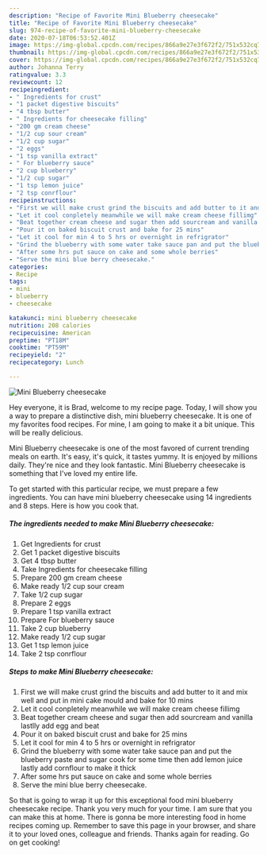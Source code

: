 ```yaml
---
description: "Recipe of Favorite Mini Blueberry cheesecake"
title: "Recipe of Favorite Mini Blueberry cheesecake"
slug: 974-recipe-of-favorite-mini-blueberry-cheesecake
date: 2020-07-18T06:53:52.401Z
image: https://img-global.cpcdn.com/recipes/866a9e27e3f672f2/751x532cq70/mini-blueberry-cheesecake-recipe-main-photo.jpg
thumbnail: https://img-global.cpcdn.com/recipes/866a9e27e3f672f2/751x532cq70/mini-blueberry-cheesecake-recipe-main-photo.jpg
cover: https://img-global.cpcdn.com/recipes/866a9e27e3f672f2/751x532cq70/mini-blueberry-cheesecake-recipe-main-photo.jpg
author: Johanna Terry
ratingvalue: 3.3
reviewcount: 12
recipeingredient:
- " Ingredients for crust"
- "1 packet digestive biscuits"
- "4 tbsp butter"
- " Ingredients for cheesecake filling"
- "200 gm cream cheese"
- "1/2 cup sour cream"
- "1/2 cup sugar"
- "2 eggs"
- "1 tsp vanilla extract"
- " For blueberry sauce"
- "2 cup blueberry"
- "1/2 cup sugar"
- "1 tsp lemon juice"
- "2 tsp conrflour"
recipeinstructions:
- "First we will make crust grind the biscuits and add butter to it and mix well and put in mini cake mould and bake for 10 mins"
- "Let it cool conpletely meanwhile we will make cream cheese fillimg"
- "Beat together cream cheese and sugar then add sourcream and vanilla lastlly add egg and beat"
- "Pour it on baked biscuit crust and bake for 25 mins"
- "Let it cool for min 4 to 5 hrs or overnight in refrigrator"
- "Grind the blueberry with some water take sauce pan and put the blueberry paste and sugar cook for some time then add lemon juice lastly add cornflour to make it thick"
- "After some hrs put sauce on cake and some whole berries"
- "Serve the mini blue berry cheesecake."
categories:
- Recipe
tags:
- mini
- blueberry
- cheesecake

katakunci: mini blueberry cheesecake 
nutrition: 208 calories
recipecuisine: American
preptime: "PT18M"
cooktime: "PT59M"
recipeyield: "2"
recipecategory: Lunch

---
```



![Mini Blueberry cheesecake](https://img-global.cpcdn.com/recipes/866a9e27e3f672f2/751x532cq70/mini-blueberry-cheesecake-recipe-main-photo.jpg)

Hey everyone, it is Brad, welcome to my recipe page. Today, I will show you a way to prepare a distinctive dish, mini blueberry cheesecake. It is one of my favorites food recipes. For mine, I am going to make it a bit unique. This will be really delicious.



Mini Blueberry cheesecake is one of the most favored of current trending meals on earth. It's easy, it's quick, it tastes yummy. It is enjoyed by millions daily. They're nice and they look fantastic. Mini Blueberry cheesecake is something that I've loved my entire life.


To get started with this particular recipe, we must prepare a few ingredients. You can have mini blueberry cheesecake using 14 ingredients and 8 steps. Here is how you cook that.

<!--inarticleads1-->

##### The ingredients needed to make Mini Blueberry cheesecake:

1. Get  Ingredients for crust
1. Get 1 packet digestive biscuits
1. Get 4 tbsp butter
1. Take  Ingredients for cheesecake filling
1. Prepare 200 gm cream cheese
1. Make ready 1/2 cup sour cream
1. Take 1/2 cup sugar
1. Prepare 2 eggs
1. Prepare 1 tsp vanilla extract
1. Prepare  For blueberry sauce
1. Take 2 cup blueberry
1. Make ready 1/2 cup sugar
1. Get 1 tsp lemon juice
1. Take 2 tsp conrflour




<!--inarticleads2-->

##### Steps to make Mini Blueberry cheesecake:

1. First we will make crust grind the biscuits and add butter to it and mix well and put in mini cake mould and bake for 10 mins
1. Let it cool conpletely meanwhile we will make cream cheese fillimg
1. Beat together cream cheese and sugar then add sourcream and vanilla lastlly add egg and beat
1. Pour it on baked biscuit crust and bake for 25 mins
1. Let it cool for min 4 to 5 hrs or overnight in refrigrator
1. Grind the blueberry with some water take sauce pan and put the blueberry paste and sugar cook for some time then add lemon juice lastly add cornflour to make it thick
1. After some hrs put sauce on cake and some whole berries
1. Serve the mini blue berry cheesecake.




So that is going to wrap it up for this exceptional food mini blueberry cheesecake recipe. Thank you very much for your time. I am sure that you can make this at home. There is gonna be more interesting food in home recipes coming up. Remember to save this page in your browser, and share it to your loved ones, colleague and friends. Thanks again for reading. Go on get cooking!
